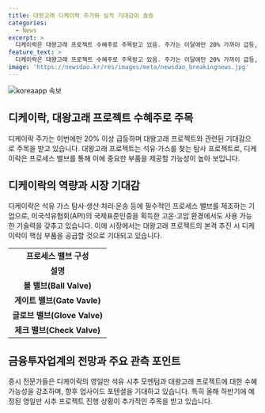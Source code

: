 ```yaml
---
title: 대왕고래 디케이락 주가와 실적 기대감이 솔솔
categories:
  - News
excerpt: >
  디케이락은 대왕고래 프로젝트 수혜주로 주목받고 있음. 주가는 이달에만 20% 가까이 급등, 1만원대로 올라섰음. 대왕고래는 영일만 앞바다 수심 2㎞ 심해에 140억 배럴의 석유·가스를 찾는 탐사 프로젝트명이며, 디케이락은 파이프, 플랜지, 밸브 등을 제조하고 있음. 특히 고온·고압 환경에서 대응 가능한 기술을 보유하고 있어 국제표준인증을 받았음. 석유 시추 장비 설치와 기초 인프라 구축의 수혜를 기대할 수 있으며, 올해 하반기 추가 업사이드 포텐셜이 기대됨. 여기에 엑슨모빌의 검증 작업 참여 등 정부 차원의 심해가스전 개발이 본격화되는 모습이므로 디케이락에 대한 기대감이 높아지고 있음.
feature_text: >
  디케이락은 대왕고래 프로젝트 수혜주로 주목받고 있음. 주가는 이달에만 20% 가까이 급등, 1만원대로 올라섰음. 대왕고래는 영일만 앞바다 수심 2㎞ 심해에 140억 배럴의 석유·가스를 찾는 탐사 프로젝트명이며, 디케이락은 파이프, 플랜지, 밸브 등을 제조하고 있음. 특히 고온·고압 환경에서 대응 가능한 기술을 보유하고 있어 국제표준인증을 받았음. 석유 시추 장비 설치와 기초 인프라 구축의 수혜를 기대할 수 있으며, 올해 하반기 추가 업사이드 포텐셜이 기대됨. 여기에 엑슨모빌의 검증 작업 참여 등 정부 차원의 심해가스전 개발이 본격화되는 모습이므로 디케이락에 대한 기대감이 높아지고 있음.
image: 'https://newsdao.kr/res/images/meta/newsdao_breakingnews.jpg'
---
```


<p><img src="https://newsdao.kr/res/images/meta/newsdao_breakingnews.jpg" alt="koreaapp 속보" /></p>

<h2 data-ke-size="size26">디케이락, 대왕고래 프로젝트 수혜주로 주목</h2>

<p data-ke-size="size16">디케이락 주가는 이번에만 20% 이상 급등하며 대왕고래 프로젝트와 관련된 기대감으로 주목을 받고 있습니다. 대왕고래 프로젝트는 석유·가스를 찾는 탐사 프로젝트로, 디케이락은 프로세스 밸브를 통해 이에 중요한 부품을 제공할 가능성이 높아 보입니다.</p>

<h2 data-ke-size="size26">디케이락의 역량과 시장 기대감</h2>

<p data-ke-size="size16">디케이락은 석유 가스 탐사·생산·처리·운송 등에 필수적인 프로세스 밸브를 제조하는 기업으로, 미국석유협회(API)의 국제표준인증을 획득한 고온·고압 환경에서도 사용 가능한 기술력을 갖추고 있습니다. 이에 시장에서는 대왕고래 프로젝트의 본격 추진 시 디케이락이 핵심 부품을 공급할 것으로 기대되고 있습니다.</p>

<table>
    <tr>
        <td style="text-align: center; height: 17px;"><b>프로세스 밸브 구성</b></td>
    </tr>
    <tr>
        <td style="text-align: center; height: 17px;"><b>설명</b></td>
    </tr>
    <tr>
        <td style="text-align: center; height: 17px;"><b>볼 밸브(Ball Valve)</b></td>
    </tr>
    <tr>
        <td style="text-align: center; height: 17px;"><b>게이트 밸브(Gate Vavle)</b></td>
    </tr>
    <tr>
        <td style="text-align: center; height: 17px;"><b>글로브 밸브(Glove Valve)</b></td>
    </tr>
    <tr>
        <td style="text-align: center; height: 17px;"><b>체크 밸브(Check Valve)</b></td>
    </tr>
</table>

<h2 data-ke-size="size26">금융투자업계의 전망과 주요 관측 포인트</h2>

<p data-ke-size="size16">증시 전문가들은 디케이락의 영일만 석유 시추 모멘텀과 대왕고래 프로젝트에 대한 수혜 가능성을 강조하며, 향후 업사이드 포텐셜을 기대하고 있습니다. 특히 올해 하반기에 예정된 영일만 시추 프로젝트 진행 상황이 추가적인 주목을 받고 있습니다.</p>

<p data-ke-size="size16">&nbsp;</p>

